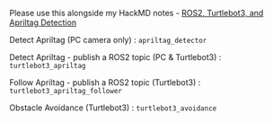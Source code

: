 Please use this alongside my HackMD notes - [ROS2, Turtlebot3, and Apriltag Detection](https://hackmd.io/@NYTCEE/ByXtM73tkl)

Detect Apriltag (PC camera only) : ``apriltag_detector`` 

Detect Apriltag - publish a ROS2 topic (PC & Turtlebot3) : ``turtlebot3_apriltag`` 

Follow Apriltag - publish a ROS2 topic (Turtlebot3) : ``turtlebot3_apriltag_follower``

Obstacle Avoidance (Turtlebot3) : ``turtlebot3_avoidance``
